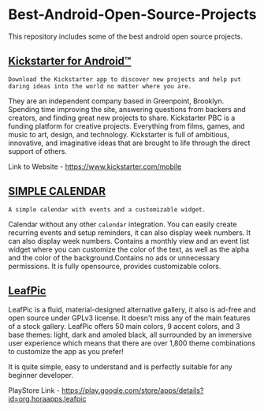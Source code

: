 # Best-Android-Open-Source-Projects
This repository includes some of the best android open source projects.



## [Kickstarter for Android™](https://github.com/kickstarter/android-oss)

`Download the Kickstarter app to discover new projects and help put daring ideas into the world no matter where you are.`

They are an independent company based in Greenpoint, Brooklyn. Spending time improving the site, answering questions from backers and creators, and finding great new projects to share. Kickstarter PBC is a funding platform for creative projects. Everything from films, games, and music to art, design, and technology. Kickstarter is full of ambitious, innovative, and imaginative ideas that are brought to life through the direct support of others.

Link to Website - https://www.kickstarter.com/mobile


## [SIMPLE CALENDAR](https://github.com/SimpleMobileTools/Simple-Calendar)

`A simple calendar with events and a customizable widget.`

Calendar without any other `calendar` integration. You can easily create recurring events and setup reminders, it can also display week numbers. It can also display week numbers. Contains a monthly view and an event list widget where you can customize the color of the text, as well as the alpha and the color of the background.Contains no ads or unnecessary permissions. It is fully opensource, provides customizable colors.

## [LeafPic](https://github.com/HoraApps/LeafPic)

LeafPic is a fluid, material-designed alternative gallery, it also is ad-free and open source under GPLv3 license. It doesn't miss any of the main features of a stock gallery.
LeafPic offers 50 main colors, 9 accent colors, and 3 base themes: light, dark and amoled black, all surrounded by an immersive user experience which means that there are over 1,800 theme combinations to customize the app as you prefer!

It is quite simple, easy to understand and is perfectly suitable for any beginner developer.


PlayStore Link - https://play.google.com/store/apps/details?id=org.horaapps.leafpic
















